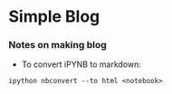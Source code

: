 # Simple Blog

### Notes on making blog
* To convert iPYNB to markdown:
```
ipython nbconvert --to html <notebook>
```
